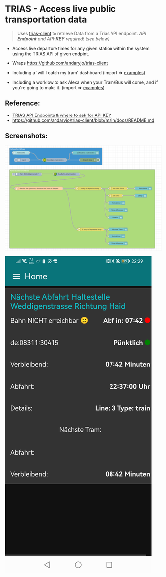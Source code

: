 
# TRIAS -  Access live public transportation data
>  Uses [trias-client](https://github.com/andaryjo/trias-client) to
> retrieve Data from a Trias API endpoint.
> *API **Endpoint** and API-**KEY** required! (see below)*  

  

* Access live departure times for any given station within the system using the TRIAS API of given endpint.

* Wraps https://github.com/andaryjo/trias-client 

* Including a 'will I catch my tram' dashboard (import => [examples](./examples/dashboard.json))

* Including a worklow to ask Alexa when your Tram/Bus will come, and if you're going to make it. (import => [examples](./examples/alexaWannKommtDieTram.json))

  

## Reference:

* [TRIAS API Endpoints & where to ask for API KEY](https://github.com/public-transport/ideas/issues/18)
* https://github.com/andaryjo/trias-client/blob/main/docs/README.md

## Screenshots:   

![Screenshow Flow](images/screenshowFlow.png)

![Screenshow Phone](images/screenshot.jpg)